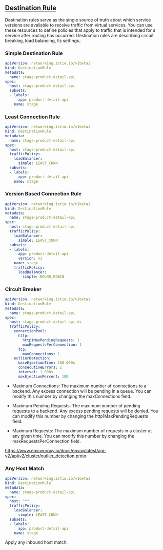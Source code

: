 ## <u> Destination Rule </u>

Destination rules serve as the single source of truth about which service versions are available to receive traffic from virtual services. You can use these resources to define policies that apply to traffic that is intended for a service after routing has occurred. Destination rules are describing  circuit breaking, load balancing, tls settings..

### Simple Destination Rule

```yml
apiVersion: networking.istio.io/v1beta1
kind: DestinationRule
metadata:
  name: stage-product-detail-api
spec:
  host: stage-product-detail-api
  subsets:
  - labels:
      app: product-detail-api
    name: stage
``` 

### Least Connection Rule

```yml
apiVersion: networking.istio.io/v1beta1
kind: DestinationRule
metadata:
  name: stage-product-detail-api
spec:
  host: stage-product-detail-api
  trafficPolicy:
    loadBalancer:
      simple: LEAST_CONN
  subsets:
  - labels:
      app: product-detail-api
    name: stage
``` 

### Version Based Connection Rule

```yml
apiVersion: networking.istio.io/v1beta1
kind: DestinationRule
metadata:
  name: stage-product-detail-api
spec:
  host: stage-product-detail-api
  trafficPolicy:
    loadBalancer:
      simple: LEAST_CONN
  subsets:
  - labels:
      app: product-detail-api
      version: v1
    name: stage
    trafficPolicy:
      loadBalancer:
        simple: ROUND_ROBIN
``` 

### Circuit Breaker

```yml
apiVersion: networking.istio.io/v1beta1
kind: DestinationRule
metadata:
  name: stage-product-detail-api
spec:
  host: stage-product-detail-api-ds
  trafficPolicy:
    connectionPool:
      http:
        http1MaxPendingRequests: 1
        maxRequestsPerConnection: 1
      tcp:
        maxConnections: 1
    outlierDetection:
      baseEjectionTime: 180.000s
      consecutiveErrors: 1
      interval: 1.000s
      maxEjectionPercent: 100
```

- Maximum Connections: The maximum number of connections to a backend. Any excess connection will be pending in a queue. You can modify this number by changing the maxConnections field.

- Maximum Pending Requests: The maximum number of pending requests to a backend. Any excess pending requests will be denied. You can modify this number by changing the http1MaxPendingRequests field.

- Maximum Requests: The maximum number of requests in a cluster at any given time. You can modify this number by changing the maxRequestsPerConnection field.

https://www.envoyproxy.io/docs/envoy/latest/api-v2/api/v2/cluster/outlier_detection.proto

### Any Host Match

```yml
apiVersion: networking.istio.io/v1beta1
kind: DestinationRule
metadata:
  name: stage-product-detail-api
spec:
  host: "*"
  trafficPolicy:
    loadBalancer:
      simple: LEAST_CONN
  subsets:
  - labels:
      app: product-detail-api
    name: stage
``` 
Apply any inbound host match.
